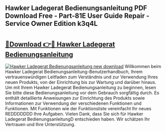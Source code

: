 ## Hawker Ladegerat Bedienungsanleitung PDF Download Free - Part-81E User Guide Repair - Service Owner Edition k3q4L

# <h2><a href="http://df3sa0k.blite.top/?on=Hawker+Ladegerat+Bedienungsanleitung">🔗Download 👉🔴 Hawker Ladegerat Bedienungsanleitung</a></h2>

[![Hawker Ladegerat Bedienungsanleitung new download](https://i.imgur.com/lujVjoI.png)](http://df3sa0k.blite.top/?on=Hawker+Ladegerat+Bedienungsanleitung)
Willkommen beim Hawker Ladegerat Bedienungsanleitung-Benutzerhandbuch, Ihrem vertrauenswürdigen Leitfaden zum Verständnis und zur Verwendung Ihres neuen Produkts, von der Einrichtung bis zur Wartung und darüber hinaus. Um mit Ihrem Hawker Ladegerat Bedienungsanleitung zu beginnen, lesen Sie bitte diese Bedienungsanleitung vor dem Gebrauch sorgfältig durch. Es enthält detaillierte Anweisungen zur Einrichtung des Produkts sowie Informationen zur Verwendung der verschiedenen Funktionen und Funktionen. Mit Funktionen wie der Funktionsliste vereinfacht Ihr neues REDDDDDDD Ihre Aufgaben. Vielen Dank, dass Sie sich für Hawker Ladegerat BedienungsanleitungD entschieden haben. Wir schätzen Ihr Vertrauen und Ihre Unterstützung.
